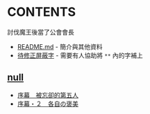 # CONTENTS

討伐魔王後當了公會會長


- [README.md](README.md) - 簡介與其他資料
- [待修正屏蔽字](%E5%BE%85%E4%BF%AE%E6%AD%A3%E5%B1%8F%E8%94%BD%E5%AD%97.md) - 需要有人協助將 `**` 內的字補上


## [null](00000_null)

- [序幕　被忘卻的第五人](00000_null/00010_%E5%BA%8F%E5%B9%95%E3%80%80%E8%A2%AB%E5%BF%98%E5%8D%BB%E7%9A%84%E7%AC%AC%E4%BA%94%E4%BA%BA.txt)
- [序幕・２　各自の褒美](00000_null/00020_%E5%BA%8F%E5%B9%95%E3%83%BB%EF%BC%92%E3%80%80%E5%90%84%E8%87%AA%E3%81%AE%E8%A4%92%E7%BE%8E.txt)